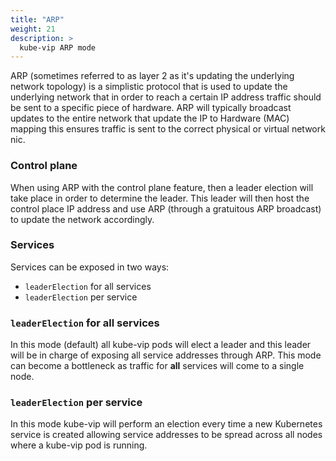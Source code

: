 ```yaml
---
title: "ARP"
weight: 21
description: >
  kube-vip ARP mode
---
```


ARP (sometimes referred to as layer 2 as it's updating the underlying network topology) is a simplistic protocol that is used to update the underlying network that in order to reach a certain IP address traffic should be sent to a specific piece of hardware. ARP will typically broadcast updates to the entire network that update the IP to Hardware (MAC) mapping this ensures traffic is sent to the correct physical or virtual network nic.

### Control plane

When using ARP with the control plane feature, then a leader election will take place in order to determine the leader. This leader will then host the control place IP address and use ARP (through a gratuitous ARP broadcast) to update the network accordingly.

### Services

Services can be exposed in two ways: 

- `leaderElection` for all services
- `leaderElection` per service

### `leaderElection` for all services

In this mode (default) all kube-vip pods will elect a leader and this leader will be in charge of exposing all service addresses through ARP. This mode can become a bottleneck as traffic for **all** services will come to a single node.

### `leaderElection` per service

In this mode kube-vip will perform an election every time a new Kubernetes service is created allowing service addresses to be spread across all nodes where a kube-vip pod is running. 
